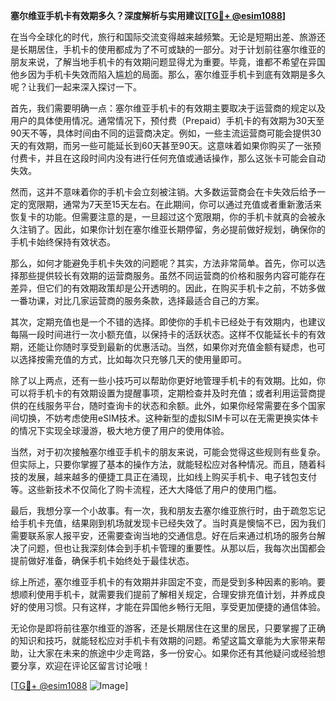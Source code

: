 **塞尔维亚手机卡有效期多久？深度解析与实用建议[[TG💪+ @esim1088](https://t.me/s/esim1088)]**

在当今全球化的时代，旅行和国际交流变得越来越频繁。无论是短期出差、旅游还是长期居住，手机卡的使用都成为了不可或缺的一部分。对于计划前往塞尔维亚的朋友来说，了解当地手机卡的有效期问题显得尤为重要。毕竟，谁都不希望在异国他乡因为手机卡失效而陷入尴尬的局面。那么，塞尔维亚手机卡到底有效期是多久呢？让我们一起来深入探讨一下。

首先，我们需要明确一点：塞尔维亚手机卡的有效期主要取决于运营商的规定以及用户的具体使用情况。通常情况下，预付费（Prepaid）手机卡的有效期为30天至90天不等，具体时间由不同的运营商决定。例如，一些主流运营商可能会提供30天的有效期，而另一些可能延长到60天甚至90天。这意味着如果你购买了一张预付费卡，并且在这段时间内没有进行任何充值或通话操作，那么这张卡可能会自动失效。

然而，这并不意味着你的手机卡会立刻被注销。大多数运营商会在卡失效后给予一定的宽限期，通常为7天至15天左右。在此期间，你可以通过充值或者重新激活来恢复卡的功能。但需要注意的是，一旦超过这个宽限期，你的手机卡就真的会被永久注销了。因此，如果你计划在塞尔维亚长期停留，务必提前做好规划，确保你的手机卡始终保持有效状态。

那么，如何才能避免手机卡失效的问题呢？其实，方法非常简单。首先，你可以选择那些提供较长有效期的运营商服务。虽然不同运营商的价格和服务内容可能存在差异，但它们的有效期政策却是公开透明的。因此，在购买手机卡之前，不妨多做一番功课，对比几家运营商的服务条款，选择最适合自己的方案。

其次，定期充值也是一个不错的选择。即使你的手机卡已经处于有效期内，也建议每隔一段时间进行一次小额充值，以保持卡的活跃状态。这样不仅能延长卡的有效期，还能让你随时享受到最新的优惠活动。当然，如果你对充值金额有疑虑，也可以选择按需充值的方式，比如每次只充够几天的使用量即可。

除了以上两点，还有一些小技巧可以帮助你更好地管理手机卡的有效期。比如，你可以将手机卡的有效期设置为提醒事项，定期检查并及时充值；或者利用运营商提供的在线服务平台，随时查询卡的状态和余额。此外，如果你经常需要在多个国家间切换，不妨考虑使用eSIM技术。这种新型的虚拟SIM卡可以在无需更换实体卡的情况下实现全球漫游，极大地方便了用户的使用体验。

当然，对于初次接触塞尔维亚手机卡的朋友来说，可能会觉得这些规则有些复杂。但实际上，只要你掌握了基本的操作方法，就能轻松应对各种情况。而且，随着科技的发展，越来越多的便捷工具正在涌现，比如线上购买手机卡、电子钱包支付等。这些新技术不仅简化了购卡流程，还大大降低了用户的使用门槛。

最后，我想分享一个小故事。有一次，我和朋友去塞尔维亚旅行时，由于疏忽忘记给手机卡充值，结果刚到机场就发现卡已经失效了。当时真是懊恼不已，因为我们需要联系家人报平安，还需要查询当地的交通信息。好在后来通过机场的服务台解决了问题，但也让我深刻体会到手机卡管理的重要性。从那以后，我每次出国都会提前做好准备，确保手机卡始终处于最佳状态。

综上所述，塞尔维亚手机卡的有效期并非固定不变，而是受到多种因素的影响。要想顺利使用手机卡，就需要我们提前了解相关规定，合理安排充值计划，并养成良好的使用习惯。只有这样，才能在异国他乡畅行无阻，享受更加便捷的通信体验。

无论你是即将前往塞尔维亚的游客，还是长期居住在这里的居民，只要掌握了正确的知识和技巧，就能轻松应对手机卡有效期的问题。希望这篇文章能为大家带来帮助，让大家在未来的旅途中少走弯路，多一份安心。如果你还有其他疑问或经验想要分享，欢迎在评论区留言讨论哦！

[[TG💪+ @esim1088](https://t.me/s/esim1088) ![Image](https://i.postimg.cc/4NQfJmqS/Snipaste-2025-05-13-00-14-12.png)]